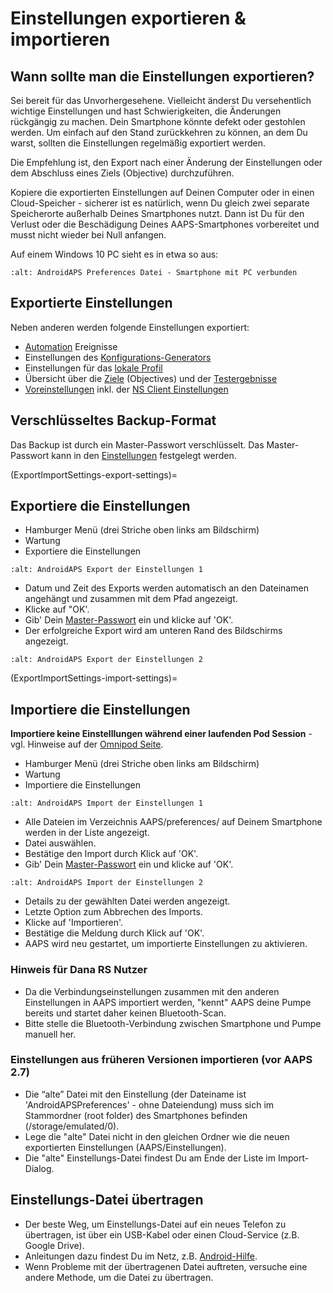 # Einstellungen exportieren & importieren

## Wann sollte man die Einstellungen exportieren?

Sei bereit für das Unvorhergesehene. Vielleicht änderst Du versehentlich wichtige Einstellungen und hast Schwierigkeiten, die Änderungen rückgängig zu machen. Dein Smartphone könnte defekt oder gestohlen werden. Um einfach auf den Stand zurückkehren zu können, an dem Du warst, sollten die Einstellungen regelmäßig exportiert werden.

Die Empfehlung ist, den Export nach einer Änderung der Einstellungen oder dem Abschluss eines Ziels (Objective) durchzuführen.

Kopiere die exportierten Einstellungen auf Deinen Computer oder in einen Cloud-Speicher - sicherer ist es natürlich, wenn Du gleich zwei separate Speicherorte außerhalb Deines Smartphones nutzt. Dann ist Du für den Verlust oder die Beschädigung Deines AAPS-Smartphones vorbereitet und musst nicht wieder bei Null anfangen.

Auf einem Windows 10 PC sieht es in etwa so aus:

```{image} ../images/AAPS_ExImportSettingsWin.png
:alt: AndroidAPS Preferences Datei - Smartphone mit PC verbunden
```

## Exportierte Einstellungen

Neben anderen werden folgende Einstellungen exportiert:

- [Automation](../Usage/Automation.md) Ereignisse
- Einstellungen des [Konfigurations-Generators](../Configuration/Config-Builder.md)
- Einstellungen für das [lokale Profil](Config-Builder-local-profile)
- Übersicht über die [Ziele](../Usage/Objectives.md) (Objectives) und der [Testergebnisse](Objectives-objective-3-prove-your-knowledge)
- [Voreinstellungen](../Configuration/Preferences.md) inkl. der [NS Client Einstellungen](Preferences-nsclient)

## Verschlüsseltes Backup-Format

Das Backup ist durch ein Master-Passwort verschlüsselt. Das Master-Passwort kann in den [Einstellungen](Preferences-master-password) festgelegt werden.

(ExportImportSettings-export-settings)=
## Exportiere die Einstellungen

- Hamburger Menü (drei Striche oben links am Bildschirm)
- Wartung
- Exportiere die Einstellungen

```{image} ../images/AAPS_ExportSettings1.png
:alt: AndroidAPS Export der Einstellungen 1
```

- Datum und Zeit des Exports werden automatisch an den Dateinamen angehängt und zusammen mit dem Pfad angezeigt.
- Klicke auf "OK'.
- Gib' Dein [Master-Passwort](Preferences-master-password) ein und klicke auf 'OK'.
- Der erfolgreiche Export wird am unteren Rand des Bildschirms angezeigt.

```{image} ../images/AAPS_ExportSettings2.png
:alt: AndroidAPS Export der Einstellungen 2
```

(ExportImportSettings-import-settings)=
## Importiere die Einstellungen

**Importiere keine Einstelllungen während einer laufenden Pod Session** - vgl. Hinweise auf der [Omnipod Seite](OmnipodEros-import-settings-from-previous-aaps).

- Hamburger Menü (drei Striche oben links am Bildschirm)
- Wartung
- Importiere die Einstellungen

```{image} ../images/AAPS_ImportSettings1.png
:alt: AndroidAPS Import der Einstellungen 1
```

- Alle Dateien im Verzeichnis AAPS/preferences/ auf Deinem Smartphone werden in der Liste angezeigt.
- Datei auswählen.
- Bestätige den Import durch Klick auf 'OK'.
- Gib' Dein [Master-Passwort](Preferences-master-password) ein und klicke auf 'OK'.

```{image} ../images/AAPS_ImportSettings2.png
:alt: AndroidAPS Import der Einstellungen 2
```

- Details zu der gewählten Datei werden angezeigt.
- Letzte Option zum Abbrechen des Imports.
- Klicke auf 'Importieren'.
- Bestätige die Meldung durch Klick auf 'OK'.
- AAPS wird neu gestartet, um importierte Einstellungen zu aktivieren.

### Hinweis für Dana RS Nutzer

- Da die Verbindungseinstellungen zusammen mit den anderen Einstellungen in AAPS importiert werden, "kennt" AAPS deine Pumpe bereits und startet daher keinen Bluetooth-Scan.
- Bitte stelle die Bluetooth-Verbindung zwischen Smartphone und Pumpe manuell her.

### Einstellungen aus früheren Versionen importieren (vor AAPS 2.7)

- Die “alte” Datei mit den Einstellung (der Dateiname ist 'AndroidAPSPreferences' - ohne Dateiendung) muss sich im Stammordner (root folder) des Smartphones befinden (/storage/emulated/0).
- Lege die "alte" Datei nicht in den gleichen Ordner wie die neuen exportierten Einstellungen (AAPS/Einstellungen).
- Die "alte" Einstellungs-Datei findest Du am Ende der Liste im Import-Dialog.

## Einstellungs-Datei übertragen

- Der beste Weg, um Einstellungs-Datei auf ein neues Telefon zu übertragen, ist über ein USB-Kabel oder einen Cloud-Service (z.B. Google Drive).
- Anleitungen dazu findest Du im Netz, z.B. [Android-Hilfe](https://support.google.com/android/answer/9064445?hl=en).
- Wenn Probleme mit der übertragenen Datei auftreten, versuche eine andere Methode, um die Datei zu übertragen.
